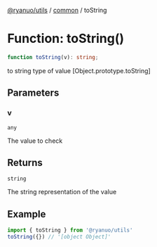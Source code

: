 [@ryanuo/utils](../../index.md) / [common](../index.md) / toString

# Function: toString()

```ts
function toString(v): string;
```

to string type of value [Object.prototype.toString]

## Parameters

### v

`any`

The value to check

## Returns

`string`

The string representation of the value

## Example

```ts twoslash
import { toString } from '@ryanuo/utils'
toString({}) // '[object Object]'
```
